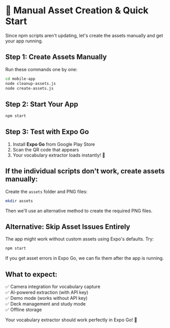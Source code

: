 # 🚀 Manual Asset Creation & Quick Start

Since npm scripts aren't updating, let's create the assets manually and get your app running.

## Step 1: Create Assets Manually

Run these commands one by one:

```bash
cd mobile-app
node cleanup-assets.js
node create-assets.js
```

## Step 2: Start Your App

```bash
npm start
```

## Step 3: Test with Expo Go

1. Install **Expo Go** from Google Play Store
2. Scan the QR code that appears
3. Your vocabulary extractor loads instantly! 📱

## If the individual scripts don't work, create assets manually:

Create the `assets` folder and PNG files:

```bash
mkdir assets
```

Then we'll use an alternative method to create the required PNG files.

## Alternative: Skip Asset Issues Entirely

The app might work without custom assets using Expo's defaults. Try:

```bash
npm start
```

If you get asset errors in Expo Go, we can fix them after the app is running.

## What to expect:

✅ Camera integration for vocabulary capture  
✅ AI-powered extraction (with API key)  
✅ Demo mode (works without API key)  
✅ Deck management and study mode  
✅ Offline storage  

Your vocabulary extractor should work perfectly in Expo Go! 🎉